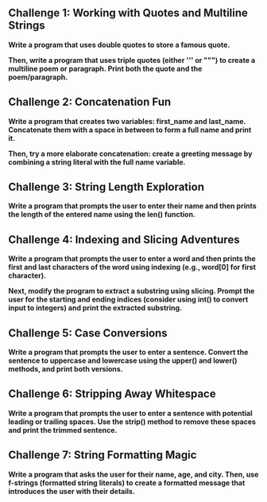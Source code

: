 ## Challenge 1: Working with Quotes and Multiline Strings

**Write a program that uses double quotes to store a famous quote.**

**Then, write a program that uses triple quotes (either ''' or """) to create a multiline poem or paragraph. Print both the quote and the poem/paragraph.**

## Challenge 2: Concatenation Fun

**Write a program that creates two variables: first_name and last_name. Concatenate them with a space in between to form a full name and print it.**

**Then, try a more elaborate concatenation: create a greeting message by combining a string literal with the full name variable.**

## Challenge 3: String Length Exploration

**Write a program that prompts the user to enter their name and then prints the length of the entered name using the len() function.**

## Challenge 4: Indexing and Slicing Adventures

**Write a program that prompts the user to enter a word and then prints the first and last characters of the word using indexing (e.g., word[0] for first character).**

**Next, modify the program to extract a substring using slicing. Prompt the user for the starting and ending indices (consider using int() to convert input to integers) and print the extracted substring.**

## Challenge 5: Case Conversions

**Write a program that prompts the user to enter a sentence. Convert the sentence to uppercase and lowercase using the upper() and lower() methods, and print both versions.**

## Challenge 6: Stripping Away Whitespace

**Write a program that prompts the user to enter a sentence with potential leading or trailing spaces. Use the strip() method to remove these spaces and print the trimmed sentence.**

## Challenge 7: String Formatting Magic

**Write a program that asks the user for their name, age, and city. Then, use f-strings (formatted string literals) to create a formatted message that introduces the user with their details.**

